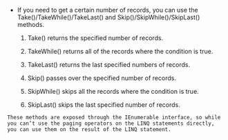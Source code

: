 - If you need to get a certain number of records, you can use the Take()/TakeWhile()/TakeLast() and Skip()/SkipWhile()/SkipLast() methods.
	1.  Take() returns the specified number of records.
	2. TakeWhile() returns all of the records where the condition is true.
	3. TakeLast() returns the last specified numbers of records.

	1. Skip() passes over the specified number of records.
	2. SkipWhile() skips all the records where the condition is true.
	3. SkipLast() skips the last specified number of records.

```ad-info
These methods are exposed through the IEnumerable interface, so while you can’t use the paging operators on the LINQ statements directly, you can use them on the result of the LINQ statement.
```